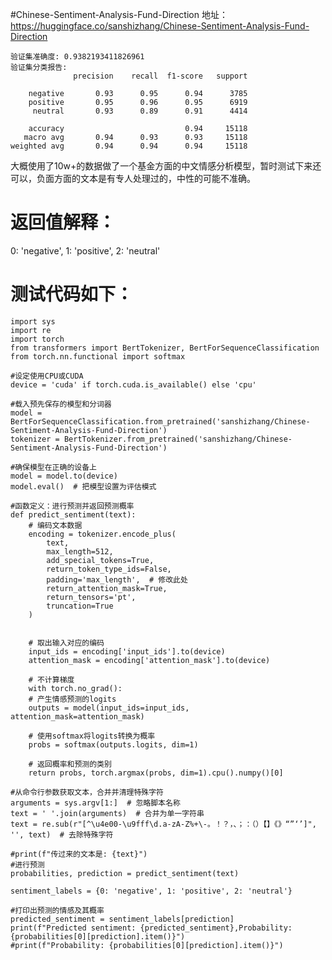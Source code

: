#Chinese-Sentiment-Analysis-Fund-Direction
地址：https://huggingface.co/sanshizhang/Chinese-Sentiment-Analysis-Fund-Direction

    验证集准确度: 0.9382193411826961
    验证集分类报告: 
                  precision    recall  f1-score   support
    
        negative       0.93      0.95      0.94      3785
        positive       0.95      0.96      0.95      6919
         neutral       0.93      0.89      0.91      4414
    
        accuracy                           0.94     15118
       macro avg       0.94      0.93      0.93     15118
    weighted avg       0.94      0.94      0.94     15118

  大概使用了10w+的数据做了一个基金方面的中文情感分析模型，暂时测试下来还可以，负面方面的文本是有专人处理过的，中性的可能不准确。
# 返回值解释：
  0: 'negative', 1: 'positive', 2: 'neutral'



# 测试代码如下：
    import sys
    import re
    import torch
    from transformers import BertTokenizer, BertForSequenceClassification
    from torch.nn.functional import softmax
    
    #设定使用CPU或CUDA
    device = 'cuda' if torch.cuda.is_available() else 'cpu'
    
    #载入预先保存的模型和分词器
    model = BertForSequenceClassification.from_pretrained('sanshizhang/Chinese-Sentiment-Analysis-Fund-Direction')
    tokenizer = BertTokenizer.from_pretrained('sanshizhang/Chinese-Sentiment-Analysis-Fund-Direction')
    
    #确保模型在正确的设备上
    model = model.to(device)
    model.eval()  # 把模型设置为评估模式
    
    #函数定义：进行预测并返回预测概率
    def predict_sentiment(text):
        # 编码文本数据
        encoding = tokenizer.encode_plus(
            text,
            max_length=512,
            add_special_tokens=True,
            return_token_type_ids=False,
            padding='max_length',  # 修改此处
            return_attention_mask=True,
            return_tensors='pt',
            truncation=True
        )
        
        
        # 取出输入对应的编码
        input_ids = encoding['input_ids'].to(device)
        attention_mask = encoding['attention_mask'].to(device)
        
        # 不计算梯度
        with torch.no_grad():
        # 产生情感预测的logits
        outputs = model(input_ids=input_ids, attention_mask=attention_mask)
        
        # 使用softmax将logits转换为概率
        probs = softmax(outputs.logits, dim=1)
    
        # 返回概率和预测的类别
        return probs, torch.argmax(probs, dim=1).cpu().numpy()[0]
    
    #从命令行参数获取文本，合并并清理特殊字符
    arguments = sys.argv[1:]  # 忽略脚本名称
    text = ' '.join(arguments)  # 合并为单一字符串
    text = re.sub(r"[^\u4e00-\u9fff\d.a-zA-Z%+\-。！？，、；：（）【】《》“”‘’]", '', text)  # 去除特殊字符
    
    #print(f"传过来的文本是: {text}")
    #进行预测
    probabilities, prediction = predict_sentiment(text)
    
    sentiment_labels = {0: 'negative', 1: 'positive', 2: 'neutral'}
    
    #打印出预测的情感及其概率
    predicted_sentiment = sentiment_labels[prediction]
    print(f"Predicted sentiment: {predicted_sentiment},Probability:{probabilities[0][prediction].item()}")
    #print(f"Probability: {probabilities[0][prediction].item()}")
